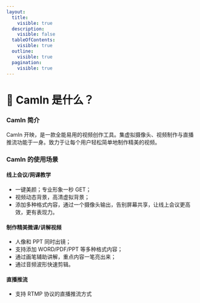 ```yaml
---
layout:
  title:
    visible: true
  description:
    visible: false
  tableOfContents:
    visible: true
  outline:
    visible: true
  pagination:
    visible: true
---
```


# 🎥 CamIn 是什么？

### CamIn 简介

CamIn 开映，是一款全能易用的视频创作工具。集虚拟摄像头、视频制作与直播推流功能于一身。致力于让每个用户轻松简单地制作精美的视频。

### CamIn 的使用场景

#### **线上会议/网课教学**

* 一键美颜；专业形象一秒 GET；
* 视频动态背景，高清虚拟背景；
* 添加多种格式内容，通过一个摄像头输出，告别屏幕共享，让线上会议更高效，更有表现力。&#x20;

#### **制作精美微课/讲解视频**

* 人像和 PPT 同时出镜；
* 支持添加 WORD/PDF/PPT 等多种格式内容；
* 通过画笔辅助讲解，重点内容一笔亮出来；
* 通过音频波形快速剪辑。

#### 直播推流

* 支持 RTMP 协议的直播推流方式







